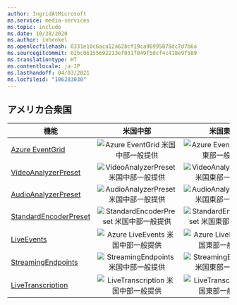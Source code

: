 ```yaml
---
author: IngridAtMicrosoft
ms.service: media-services
ms.topic: include
ms.date: 10/28/2020
ms.author: inhenkel
ms.openlocfilehash: 0331e10c6aca12a62bcf19ca96995078dc7d7b6a
ms.sourcegitcommit: 02bc06155692213ef031f049f5dcf4c418e9f509
ms.translationtype: HT
ms.contentlocale: ja-JP
ms.lasthandoff: 04/03/2021
ms.locfileid: "106283030"
---
```

<!--Feature availability in region-->

## <a name="united-states"></a>アメリカ合衆国

| 機能 | 米国中部 | 米国東部 | 米国東部 2 | 米国中北部 | 米国中南部 | 米国西部 | 米国西部 2 | 米国中西部|
| --- | :---: | :---: | :---: | :---: | :---: | :---: | :---: | :---: |
| [Azure EventGrid](../monitoring/reacting-to-media-services-events.md) | ![Azure EventGrid 米国中部一般提供](../media/azure-clouds-regions/ga.svg) | ![Azure EventGrid 米国東部一般提供](../media/azure-clouds-regions/ga.svg) | ![Azure EventGrid 米国東部 2 一般提供](../media/azure-clouds-regions/ga.svg) | ![Azure EventGrid 米国中北部一般提供](../media/azure-clouds-regions/ga.svg) | ![Azure EventGrid 米国中南部一般提供](../media/azure-clouds-regions/ga.svg) | ![Azure EventGrid 米国西部一般提供](../media/azure-clouds-regions/ga.svg) | ![Azure EventGrid 米国西部 2 一般提供](../media/azure-clouds-regions/ga.svg) |  ![Azure EventGrid 米国中西部一般提供](../media/azure-clouds-regions/ga.svg) |
| [VideoAnalyzerPreset](../analyze-video-audio-files-concept.md) | ![VideoAnalyzerPreset 米国中部一般提供](../media/azure-clouds-regions/ga.svg) | ![VideoAnalyzerPreset 米国東部一般提供](../media/azure-clouds-regions/ga.svg) | ![VideoAnalyzerPreset 米国東部 2 一般提供](../media/azure-clouds-regions/ga.svg) | ![VideoAnalyzerPreset 米国中北部一般提供](../media/azure-clouds-regions/ga.svg) | ![VideoAnalyzerPreset 米国中南部一般提供](../media/azure-clouds-regions/ga.svg) | ![VideoAnalyzerPreset 米国西部一般提供](../media/azure-clouds-regions/ga.svg) | ![VideoAnalyzerPreset 米国西部 2 一般提供](../media/azure-clouds-regions/ga.svg) |  ![VideoAnalyzerPreset 米国中西部一般提供](../media/azure-clouds-regions/ga.svg) |
| [AudioAnalyzerPreset](../analyze-video-audio-files-concept.md) | ![AudioAnalyzerPreset 米国中部一般提供](../media/azure-clouds-regions/ga.svg) | ![AudioAnalyzerPreset 米国東部一般提供](../media/azure-clouds-regions/ga.svg) | ![AudioAnalyzerPreset 米国東部 2 一般提供](../media/azure-clouds-regions/ga.svg) | ![AudioAnalyzerPreset 米国中北部一般提供](../media/azure-clouds-regions/ga.svg) | ![AudioAnalyzerPreset 米国中南部一般提供](../media/azure-clouds-regions/ga.svg) |  ![AudioAnalyzerPreset 米国西部一般提供](../media/azure-clouds-regions/ga.svg) | ![AudioAnalyzerPreset 米国西部 2 一般提供](../media/azure-clouds-regions/ga.svg) |  ![AudioAnalyzerPreset 米国中西部一般提供](../media/azure-clouds-regions/ga.svg) |
| [StandardEncoderPreset](../encode-concept.md) | ![StandardEncoderPreset 米国中部一般提供](../media/azure-clouds-regions/ga.svg) | ![StandardEncoderPreset 米国東部一般提供](../media/azure-clouds-regions/ga.svg) | ![StandardEncoderPreset 米国東部 2 一般提供](../media/azure-clouds-regions/ga.svg) | ![StandardEncoderPreset 米国中北部一般提供](../media/azure-clouds-regions/ga.svg) | ![StandardEncoderPreset 米国中南部一般提供](../media/azure-clouds-regions/ga.svg) |  ![StandardEncoderPreset 米国西部一般提供](../media/azure-clouds-regions/ga.svg) | ![StandardEncoderPreset 米国西部 2 一般提供](../media/azure-clouds-regions/ga.svg) |  ![StandardEncoderPreset 米国中西部一般提供](../media/azure-clouds-regions/ga.svg) |
| [LiveEvents](../stream-live-streaming-concept.md) | ![Azure LiveEvents 米国中部一般提供](../media/azure-clouds-regions/ga.svg) | ![Azure LiveEvents 米国東部一般提供](../media/azure-clouds-regions/ga.svg) | ![Azure LiveEvents 米国東部 2 一般提供](../media/azure-clouds-regions/ga.svg) | ![Azure LiveEvents 米国中北部一般提供](../media/azure-clouds-regions/ga.svg) | ![Azure LiveEvents 米国中南部一般提供](../media/azure-clouds-regions/ga.svg) |  ![Azure LiveEvents 米国西部一般提供](../media/azure-clouds-regions/ga.svg) | ![Azure LiveEvents 米国西部 2 一般提供](../media/azure-clouds-regions/ga.svg) |  ![Azure LiveEvents 米国中西部一般提供](../media/azure-clouds-regions/ga.svg) |
| [StreamingEndpoints](../stream-streaming-endpoint-concept.md) | ![StreamingEndpoints 米国中部一般提供](../media/azure-clouds-regions/ga.svg) | ![StreamingEndpoints 米国東部一般提供](../media/azure-clouds-regions/ga.svg) | ![StreamingEndpoints 米国東部 2 一般提供](../media/azure-clouds-regions/ga.svg) | ![StreamingEndpoints 米国中北部一般提供](../media/azure-clouds-regions/ga.svg) | ![StreamingEndpoints 米国中南部一般提供](../media/azure-clouds-regions/ga.svg) |![StreamingEndpoints 米国西部一般提供](../media/azure-clouds-regions/ga.svg) | ![StreamingEndpoints 米国西部 2 一般提供](../media/azure-clouds-regions/ga.svg) |  ![StreamingEndpoints 米国中西部一般提供](../media/azure-clouds-regions/ga.svg) |
| [LiveTranscription](../live-event-live-transcription-how-to.md) | ![LiveTranscription 米国中部一般提供](../media/azure-clouds-regions/ga.svg) | ![LiveTranscription 米国東部一般提供](../media/azure-clouds-regions/ga.svg) | ![LiveTranscription 米国東部 2 一般提供](../media/azure-clouds-regions/ga.svg) | ![LiveTranscription 米国中北部一般提供](../media/azure-clouds-regions/ga.svg) | ![LiveTranscription 米国中南部一般提供](../media/azure-clouds-regions/ga.svg) |![LiveTranscription 米国西部一般提供](../media/azure-clouds-regions/ga.svg) | ![LiveTranscription 米国西部 2 一般提供](../media/azure-clouds-regions/ga.svg) |  ![LiveTranscription 米国中西部一般提供](../media/azure-clouds-regions/ga.svg) |
